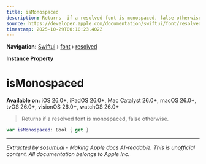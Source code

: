 ```yaml
---
title: isMonospaced
description: Returns  if a resolved font is monospaced, false otherwise.
source: https://developer.apple.com/documentation/swiftui/font/resolved/ismonospaced
timestamp: 2025-10-29T00:10:23.402Z
---
```


**Navigation:** [Swiftui](/documentation/swiftui) › [font](/documentation/swiftui/font) › [resolved](/documentation/swiftui/font/resolved)

**Instance Property**

# isMonospaced

**Available on:** iOS 26.0+, iPadOS 26.0+, Mac Catalyst 26.0+, macOS 26.0+, tvOS 26.0+, visionOS 26.0+, watchOS 26.0+

> Returns  if a resolved font is monospaced, false otherwise.

```swift
var isMonospaced: Bool { get }
```

---

*Extracted by [sosumi.ai](https://sosumi.ai) - Making Apple docs AI-readable.*
*This is unofficial content. All documentation belongs to Apple Inc.*
